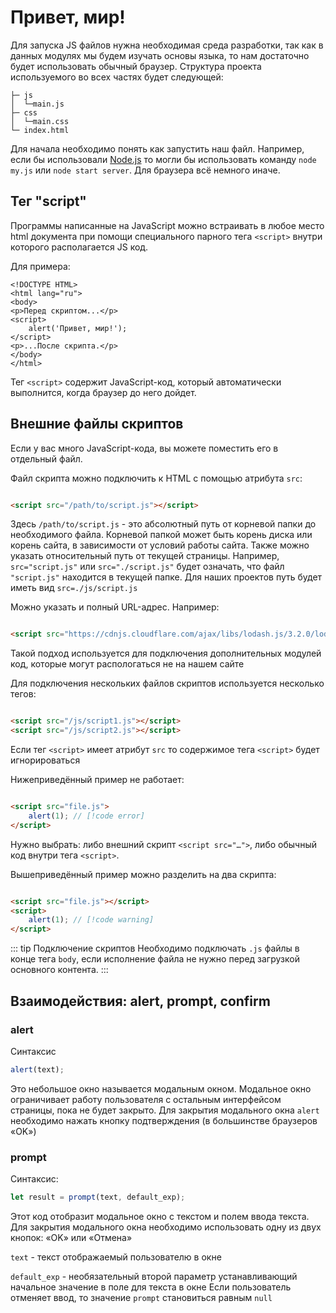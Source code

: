 # Привет, мир!

Для запуска JS файлов нужна необходимая среда разработки, так как в данных модулях мы будем изучать основы языка, то нам
достаточно будет использовать обычный браузер. Структура проекта используемого во всех частях будет следующей:

```{:no-line-numbers}
├─ js
│  └─main.js
├─ css
│  └─main.css
└─ index.html
```

Для начала необходимо понять как запустить наш файл. Например, если бы использовали [Node.js](https://nodejs.org/en/) то
могли бы использовать команду
`node my.js` или `node start server`. Для браузера всё немного иначе.

## Тег "script"

Программы написанные на JavaScript можно встраивать в любое место html документа при помощи специального парного тега
`<script>` внутри которого располагается JS код.

Для примера:

```html{5-7}
<!DOCTYPE HTML>
<html lang="ru">
<body>
<p>Перед скриптом...</p>
<script>
    alert('Привет, мир!');
</script>
<p>...После скрипта.</p>
</body>
</html>
```

Тег `<script>` содержит JavaScript-код, который автоматически выполнится, когда браузер до него дойдет.

## Внешние файлы скриптов

Если у вас много JavaScript-кода, вы можете поместить его в отдельный файл.

Файл скрипта можно подключить к HTML с помощью атрибута `src`:

```html

<script src="/path/to/script.js"></script>
```

Здесь `/path/to/script.js` - это абсолютный путь от корневой папки до необходимого файла. Корневой папкой может быть
корень диска или корень сайта, в зависимости от условий работы сайта. Также можно указать относительный путь от текущей
страницы. Например, `src="script.js"` или `src="./script.js"` будет означать, что файл `"script.js"` находится в текущей
папке. Для наших проектов путь будет иметь вид `src=./js/script.js`

Можно указать и полный URL-адрес. Например:

```html

<script src="https://cdnjs.cloudflare.com/ajax/libs/lodash.js/3.2.0/lodash.js"></script>
```

Такой подход используется для подключения дополнительных модулей код, которые могут распологаться не на нашем сайте

Для подключения нескольких файлов скриптов используется несколько тегов:

```html

<script src="/js/script1.js"></script>
<script src="/js/script2.js"></script>
```

Если тег `<script>` имеет атрибут `src` то содержимое тега `<script>` будет игнорироваться

Нижеприведённый пример не работает:

```html

<script src="file.js">
    alert(1); // [!code error]
</script>
```

Нужно выбрать: либо внешний скрипт `<script src="…">`, либо обычный код внутри тега `<script>`.

Вышеприведённый пример можно разделить на два скрипта:

```html

<script src="file.js"></script>
<script>
    alert(1); // [!code warning]
</script>
```

::: tip Подключение скриптов
Необходимо подключать `.js` файлы в конце тега `body`, если исполнение файла не нужно перед загрузкой основного
контента.
:::

## Взаимодействия: alert, prompt, confirm

### alert

Синтаксис

```js
alert(text);
```

Это небольшое окно называется модальным окном. Модальное окно ограничивает работу пользователя с остальным интерфейсом
страницы, пока не будет закрыто. Для закрытия модального окна `alert` необходимо нажать кнопку подтверждения (в
большинстве браузеров «OK»)

### prompt

Синтаксис:

```js
let result = prompt(text, default_exp);
```

Этот код отобразит модальное окно с текстом и полем ввода текста. Для закрытия модального окна необходимо использовать
одну из двух кнопок: «OK» или «Oтмена»

`text` - текст отображаемый пользователю в окне

`default_exp` - необязательный второй параметр устанавливающий начальное значение в поле для текста в окне
Если пользователь отменяет ввод, то значение `prompt` становиться равным `null`